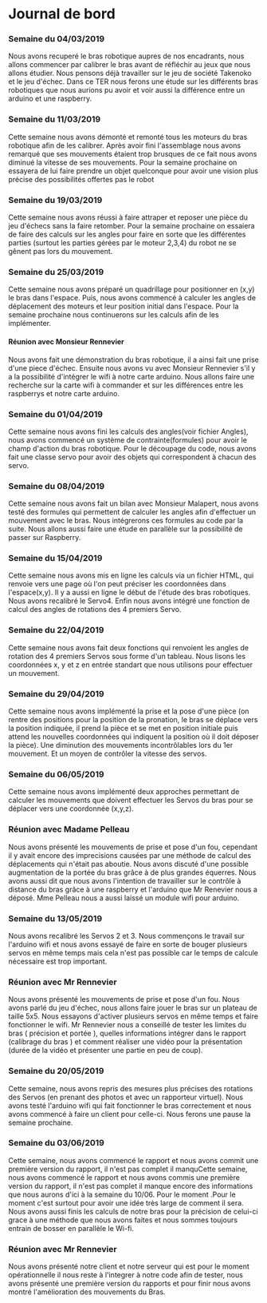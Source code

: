 # Journal de bord

### Semaine du 04/03/2019 
Nous avons recuperé le bras robotique aupres de nos encadrants, nous allons commencer par calibrer le 
bras avant de réfléchir au jeux que nous allons étudier. Nous pensons déjà travailler sur le jeu de société Takenoko et le jeu 
d'échec.
Dans ce TER nous ferons une étude sur les différents bras robotiques que nous aurions pu avoir et voir aussi la différence entre 
un arduino et une raspberry.

### Semaine du 11/03/2019
Cette semaine nous avons démonté et remonté tous les moteurs du bras robotique afin de les calibrer. 
Après avoir fini l'assemblage nous avons remarqué que ses mouvements étaient trop brusques de ce fait nous avons diminué la 
vitesse de ses mouvements.
Pour la semaine prochaine on essayera de lui faire prendre un objet quelconque pour avoir une vision plus précise des 
possibilités offertes pas le robot

### Semaine du 19/03/2019
Cette semaine nous avons réussi à faire attraper et reposer une pièce du jeu d'échecs sans la faire 
retomber.
Pour la semaine prochaine on essaiera de faire des calculs sur les angles pour faire en sorte que les différentes parties 
(surtout les parties gérées par le moteur 2,3,4) du robot ne se gênent pas lors du mouvement. 


### Semaine du 25/03/2019
Cette semaine nous avons préparé un quadrillage pour positionner en (x,y) le bras dans l'espace. Puis, nous avons commencé à calculer les angles de déplacement des moteurs et leur position initial dans l'espace.
Pour la semaine prochaine nous continuerons sur les calculs afin de les implémenter.

#### Réunion avec Monsieur Rennevier
Nous avons fait une démonstration du bras robotique, il a ainsi fait une prise d'une piece d'échec. Ensuite nous avons vu avec 
Monsieur Rennevier s'il y a la possibilité d'intégrer le wifi à notre carte arduino. Nous allons faire une recherche sur la 
carte wifi à commander et sur les différences entre les raspberrys et notre carte arduino.


### Semaine du 01/04/2019
Cette semaine nous avons fini les calculs des angles(voir fichier Angles), nous avons commencé un système de contrainte(formules) pour avoir le champ d'action du bras robotique.
Pour le découpage du code, nous avons fait une classe servo pour avoir des objets qui correspondent à chacun des servo.

### Semaine du 08/04/2019
Cette semaine nous avons fait un bilan avec Monsieur Malapert, nous avons testé des formules qui permettent de calculer les angles afin d'effectuer un mouvement avec le bras. Nous intégrerons ces formules au code par la suite.
Nous allons aussi faire une étude en parallèle sur la possibilité de passer sur Raspberry.

### Semaine du 15/04/2019
Cette semaine nous avons mis en ligne les calculs via un fichier HTML, qui renvoie vers une page où l'on peut préciser les coordonnées dans l'espace(x,y). Il y a aussi en ligne le début de l'étude des bras robotiques. Nous avons recalibré le Servo4.
Enfin nous avons intégré une fonction de calcul des angles de rotations des 4 premiers Servo.

### Semaine du 22/04/2019
Cette semaine nous avons fait deux fonctions qui renvoient les angles de rotation des 4 premiers Servos sous forme d'un tableau.
Nous lisons les coordonnées x, y et z en entrée standart que nous utilisons pour effectuer un mouvement.

### Semaine du 29/04/2019
Cette semaine nous avons implémenté la prise et la pose d'une pièce (on rentre des positions pour la position de la pronation, le bras se déplace vers la position indiquée, il prend la pièce et se met en position initiale puis attend les nouvelles coordonnées qui indiquent la position où il doit déposer la pièce).
Une diminution des mouvements incontrôlables lors du 1er mouvement.
Et un moyen de contrôler la vitesse des servos.

### Semaine du 06/05/2019
Cette semaine nous avons implémenté deux approches permettant de calculer les mouvements que doivent effectuer les Servos du bras pour se déplacer vers une coordonnée (x,y,z).

### Réunion avec Madame Pelleau
Nous avons présenté les mouvements de prise et pose d'un fou, cependant il y avait encore des imprecisions causées par une méthode de calcul des déplacements qui n'était pas aboutie. Nous avons discuté d'une possible augmentation de la portée du bras grâce à de plus grandes équerres. Nous avons aussi dit que nous avons l'intention de travailler sur le contrôle à distance du bras grâce à une raspberry et l'arduino que Mr Renevier nous a déposé. Mme Pelleau nous a aussi laissé un module wifi pour arduino.

### Semaine du 13/05/2019
Nous avons recalibré les Servos 2 et 3. Nous commençons le travail sur l'arduino wifi et nous avons essayé de faire en sorte de bouger plusieurs servos en même temps mais cela n'est pas possible car le temps de calcule nécessaire est trop important.

### Réunion avec Mr Rennevier
Nous avons présenté les mouvements de prise et pose d'un fou. Nous avons parlé du jeu d'échec, nous allons faire jouer le bras sur un plateau de taille 5x5. Nous essayons d'activer plusieurs servos en même temps et faire fonctionner le wifi. Mr Rennevier nous a conseillé de tester les limites du bras ( précision et portée ), quelles informations intégrer dans le rapport (calibrage du bras ) et comment réaliser une vidéo pour la présentation (durée de la vidéo et présenter une partie en peu de coup).

### Semaine du 20/05/2019
Cette semaine, nous avons repris des mesures plus précises des rotations des Servos (en prenant des photos et avec un rapporteur virtuel). Nous avons testé l'arduino wifi qui fait fonctionner le bras correctement et nous avons commencé à faire un client pour celle-ci.
Nous ferons une pause la semaine prochaine.


### Semaine du 03/06/2019
Cette semaine, nous avons commencé le rapport et nous avons commit une première version du rapport, il n'est pas complet il manquCette semaine, nous avons commencé le rapport et nous avons commis une première version du rapport, il n'est pas complet il manque encore des informations que nous aurons d'ici à la semaine du 10/06. Pour le moment .Pour le moment c'est surtout pour avoir une idée très large de comment il sera.
Nous avons aussi finis les calculs de notre bras pour la précision de celui-ci grace à une méthode que nous avons faites et nous sommes toujours entrain de bosser en parallèle le Wi-fi.

### Réunion avec Mr Rennevier

Nous avons présenté notre client et notre serveur qui est pour le moment opérationnelle il nous reste à l'integrer à notre code afin de tester, nous avons présenté une première version du rapports et pour finir nous avons montré l'amélioration des mouvements du Bras.





